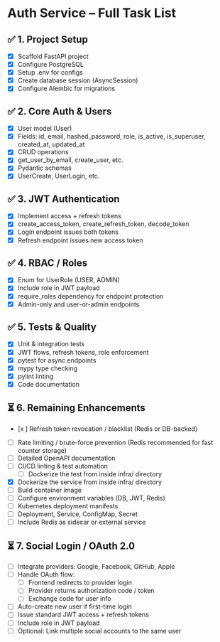 # Auth Service – Full Task List

## ✅ 1. Project Setup
- [x] Scaffold FastAPI project  
- [x] Configure PostgreSQL  
- [x] Setup .env for configs  
- [x] Create database session (AsyncSession)  
- [x] Configure Alembic for migrations  

## ✅ 2. Core Auth & Users
- [x] User model (User)  
- [x] Fields: id, email, hashed_password, role, is_active, is_superuser, created_at, updated_at  
- [x] CRUD operations  
- [x] get_user_by_email, create_user, etc.  
- [x] Pydantic schemas  
- [x] UserCreate, UserLogin, etc.  

## ✅ 3. JWT Authentication
- [x] Implement access + refresh tokens  
- [x] create_access_token, create_refresh_token, decode_token  
- [x] Login endpoint issues both tokens  
- [x] Refresh endpoint issues new access token  

## ✅ 4. RBAC / Roles
- [x] Enum for UserRole (USER, ADMIN)  
- [x] Include role in JWT payload  
- [x] require_roles dependency for endpoint protection  
- [x] Admin-only and user-or-admin endpoints  

## ✅ 5. Tests & Quality
- [x] Unit & integration tests  
- [x] JWT flows, refresh tokens, role enforcement  
- [x] pytest for async endpoints  
- [x] mypy type checking  
- [x] pylint linting  
- [x] Code documentation  

## ⏳ 6. Remaining Enhancements
- [x ] Refresh token revocation / blacklist (Redis or DB-backed)  
- [ ] Rate limiting / brute-force prevention (Redis recommended for fast counter storage)  
- [ ] Detailed OpenAPI documentation  
- [ ] CI/CD linting & test automation  
    - [ ] Dockerize the test from inside infra/ directory 
- [x] Dockerize the service from inside infra/ directory  
- [ ] Build container image  
- [ ] Configure environment variables (DB, JWT, Redis)  
- [ ] Kubernetes deployment manifests  
- [ ] Deployment, Service, ConfigMap, Secret  
- [ ] Include Redis as sidecar or external service  

## ⏳ 7. Social Login / OAuth 2.0
- [ ] Integrate providers: Google, Facebook, GitHub, Apple  
- [ ] Handle OAuth flow:  
  - [ ] Frontend redirects to provider login  
  - [ ] Provider returns authorization code / token  
  - [ ] Exchange code for user info  
- [ ] Auto-create new user if first-time login  
- [ ] Issue standard JWT access + refresh tokens  
- [ ] Include role in JWT payload  
- [ ] Optional: Link multiple social accounts to the same user  
